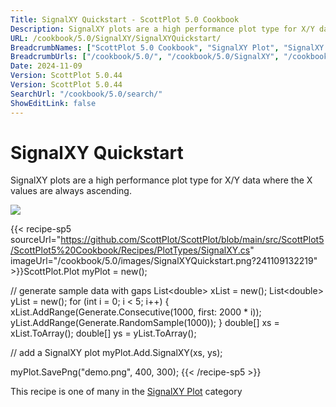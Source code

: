 ```yaml
---
Title: SignalXY Quickstart - ScottPlot 5.0 Cookbook
Description: SignalXY plots are a high performance plot type for X/Y data where the X values are always ascending.
URL: /cookbook/5.0/SignalXY/SignalXYQuickstart/
BreadcrumbNames: ["ScottPlot 5.0 Cookbook", "SignalXY Plot", "SignalXY Quickstart"]
BreadcrumbUrls: ["/cookbook/5.0/", "/cookbook/5.0/SignalXY", "/cookbook/5.0/SignalXY/SignalXYQuickstart"]
Date: 2024-11-09
Version: ScottPlot 5.0.44
Version: ScottPlot 5.0.44
SearchUrl: "/cookbook/5.0/search/"
ShowEditLink: false
---
```



<div class='d-flex align-items-center mt-5'>
<h1 class='me-2 text-dark my-0 border-0'>SignalXY Quickstart</h1>
</div>

SignalXY plots are a high performance plot type for X/Y data where the X values are always ascending.

[![](/cookbook/5.0/images/SignalXYQuickstart.png?241109132219)](/cookbook/5.0/images/SignalXYQuickstart.png?241109132219)

{{< recipe-sp5 sourceUrl="https://github.com/ScottPlot/ScottPlot/blob/main/src/ScottPlot5/ScottPlot5%20Cookbook/Recipes/PlotTypes/SignalXY.cs" imageUrl="/cookbook/5.0/images/SignalXYQuickstart.png?241109132219" >}}ScottPlot.Plot myPlot = new();

// generate sample data with gaps
List&lt;double&gt; xList = new();
List&lt;double&gt; yList = new();
for (int i = 0; i &lt; 5; i++)
{
    xList.AddRange(Generate.Consecutive(1000, first: 2000 * i));
    yList.AddRange(Generate.RandomSample(1000));
}
double[] xs = xList.ToArray();
double[] ys = yList.ToArray();

// add a SignalXY plot
myPlot.Add.SignalXY(xs, ys);

myPlot.SavePng("demo.png", 400, 300);
{{< /recipe-sp5 >}}

<div class='my-5 text-center'>This recipe is one of many in the <a href='/cookbook/5.0/SignalXY'>SignalXY Plot</a> category</div>


